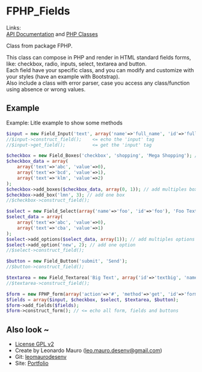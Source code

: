 # FPHP_Fields #

Links:      
[API Documentation](http://doc.leonardomauro.com/fphp/) and [PHP Classes](http://www.phpclasses.org/fphp_fields)
   
Class from package FPHP.   

This class can compose in PHP and render in HTML standard fields forms, like: checkbox, radio, inputs, select, textarea and button.   
Each field have your specific class, and you can modify and customize with your styles (have an example with Bootstrap).   
Also include a class with error parser, case you access any class/function using absence or wrong values.   
   
## Example  
Example: Litle example to show some methods   
   
```php
$input = new Field_Input('text', array('name'=>'full_name', 'id'=>'full_name'), 'Name');   
//$input->construct_field();	<= echo the 'input' tag   
//$input->get_field();			<= get the 'input' tag   

$checkbox = new Field_Boxes('checkbox', 'shopping', 'Mega Shopping'); // boxes => checkbox or radio   
$checkbox_data = array(   
	array('text'=>'abc', 'value'=>0),   
	array('text'=>'bcd', 'value'=>1),   
	array('text'=>'klm', 'value'=>2)   
);   
$checkbox->add_boxes($checkbox_data, array(0, 1)); // add multiples box   
$checkbox->add_box('lmn', 3); // add one box   
//$checkbox->construct_field();   

$select = new Field_Select(array('name'=>'foo', 'id'=>'foo'), 'Foo Text');   
$select_data = array(   
	array('text'=>'abc', 'value'=>0),   
	array('text'=>'cba', 'value'=>1)   
);   
$select->add_options($select_data, array(1)); // add multiples options   
$select->add_option('new', 2); // add one option   
//$select->construct_field();   

$button = new Field_Button('submit', 'Send');   
//$button->construct_field();   

$textarea = new Field_Textarea('Big Text', array('id'=>'textbig', 'name'=>'textbig'));   
//$textarea->construct_field();   

$form = new FPHP_form(array('action'=>'#', 'method'=>'get', 'id'=>'form_example', 'name'=>'form_example'));   
$fields = array($input, $checkbox, $select, $textarea, $button);   
$form->add_fields($fields);   
$form->construct_form(); // <= echo all form, fields and buttons   
```

## Also look ~  	
* [License GPL v2][gpl]
* Create by Leonardo Mauro ([leo.mauro.desenv@gmail.com][email])
* Git: [leomaurodesenv][git]
* Site: [Portfolio][leomauro]
   
[gpl]: https://www.gnu.org/licenses/old-licenses/gpl-2.0.html   
[email]: leo.mauro.desenv@gmail.com   
[git]: https://github.com/leomaurodesenv/   
[leomauro]: http://leonardomauro.com/portfolio/   